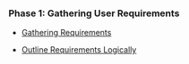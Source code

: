 ### Phase 1: Gathering User Requirements


- [Gathering Requirements](./phase1/introduction.html)

- [Outline Requirements Logically](./phase1/mindmap.html)
